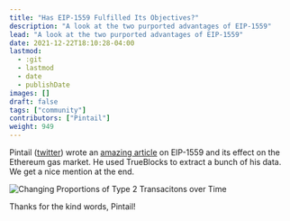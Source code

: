 ```yaml
---
title: "Has EIP-1559 Fulfilled Its Objectives?"
description: "A look at the two purported advantages of EIP-1559"
lead: "A look at the two purported advantages of EIP-1559"
date: 2021-12-22T18:10:28-04:00
lastmod:
  - :git
  - lastmod
  - date
  - publishDate
images: []
draft: false
tags: ["community"]
contributors: ["Pintail"]
weight: 949
---
```


Pintail ([twitter](https://twitter.com/pintail_xyz)) wrote an [amazing article](https://pintail.xyz/posts/gas-market-analysis/) on EIP-1559
and its effect on the Ethereum gas market. He used TrueBlocks to extract a bunch of his data. We get a nice mention at the end.

![Changing Proportions of Type 2 Transacitons over Time](https://pintail.xyz/assets/images/gas-market-analysis_files/gas-market-analysis_14_0.png)

Thanks for the kind words, Pintail!
